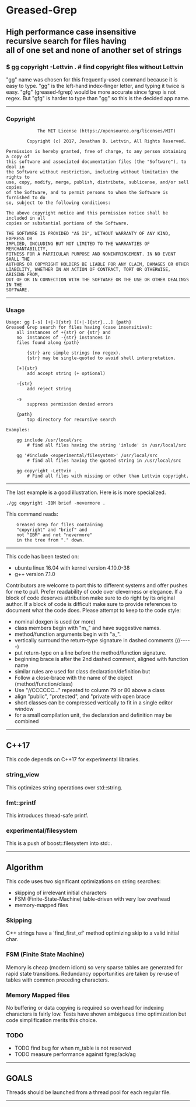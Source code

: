 # Greased-Grep
## High performance case insensitive<br />recursive search for files having<br />all of one set and none of another set of strings
### $ gg copyright -Lettvin .  # find copyright files without Lettvin

"gg" name was chosen for this frequently-used command because it is easy to type.
"gg" is the left-hand index-finger letter, and typing it twice is easy.
"gfg" (greased-fgrep) would be more accurate since fgrep is not regex.
But "gfg" is harder to type than "gg" so this is the decided app name.

<hr />

### Copyright

```
            The MIT License (https://opensource.org/licenses/MIT)

        Copyright (c) 2017, Jonathan D. Lettvin, All Rights Reserved.

Permission is hereby granted, free of charge, to any person obtaining a copy of
this software and associated documentation files (the "Software"), to deal in
the Software without restriction, including without limitation the rights to
use, copy, modify, merge, publish, distribute, sublicense, and/or sell copies
of the Software, and to permit persons to whom the Software is furnished to do
so, subject to the following conditions:

The above copyright notice and this permission notice shall be included in all
copies or substantial portions of the Software.

THE SOFTWARE IS PROVIDED "AS IS", WITHOUT WARRANTY OF ANY KIND, EXPRESS OR
IMPLIED, INCLUDING BUT NOT LIMITED TO THE WARRANTIES OF MERCHANTABILITY,
FITNESS FOR A PARTICULAR PURPOSE AND NONINFRINGEMENT. IN NO EVENT SHALL THE
AUTHORS OR COPYRIGHT HOLDERS BE LIABLE FOR ANY CLAIM, DAMAGES OR OTHER
LIABILITY, WHETHER IN AN ACTION OF CONTRACT, TORT OR OTHERWISE, ARISING FROM,
OUT OF OR IN CONNECTION WITH THE SOFTWARE OR THE USE OR OTHER DEALINGS IN THE
SOFTWARE.
```

<hr />

### Usage

```
Usage: gg [-s] [+|-]{str} [[+|-]{str}...] {path} 
Greased Grep search for files having (case insensitive):
    all instances of +{str} or {str} and
	no  instances of -{str} instances in
	files found along {path}

        {str} are simple strings (no regex).
        {str} may be single-quoted to avoid shell interpretation.

    [+]{str}
        add accept string (+ optional)

    -{str}
        add reject string

    -s
        suppress permission denied errors

    {path}
        top directory for recursive search

Examples:

    gg include /usr/local/src
        # find all files having the string 'inlude' in /usr/local/src

    gg '#include <experimental/filesystem>' /usr/local/src
        # find all files having the quoted string in /usr/local/src

    gg copyright -Lettvin .
        # Find all files with missing or other than Lettvin copyright.
```

<hr />

The last example is a good illustration.
Here is is more specialized.


```
./gg copyright -IBM brief -nevermore .
```

This command reads:


```
    Greased Grep for files containing
    "copyright" and "brief" and
    not "IBM" and not "nevermore"
	in the tree from "." down.
```

<hr />
This code has been tested on:

* ubuntu linux 16.04 with kernel version 4.10.0-38
* g++ version 7.1.0

Contributors are welcome to port this to different systems
and offer pushes for me to pull.
Prefer readability of code over cleverness or elegance.
If a block of code deserves attribution
make sure to do right by its original author.
If a block of code is difficult
make sure to provide references to document what the code does.
Please attempt to keep to the code style:

* nominal doxgen is used (or more)
* class members begin with "m_" and have suggestive names.
* method/function arguments begin with "a_".
* vertically surround the return-type signature in dashed comments (//-----)
* put return-type on a line before the method/function signature.
* beginning brace is after the 2nd dashed comment, aligned with function name
* similar rules are used for class declaration/definition but
* Follow a close-brace with the name of the object (method/function/class)
* Use "//CCCCCC..." repeated to column 79 or 80 above a class
* align "public", "protected", and "private with open brace
* short classes can be compressed vertically to fit in a single editor window
* for a small compilation unit, the declaration and definition may be combined
<hr />

## C++17
This code depends on C++17 for experimental libraries.

### string_view
This optimizes string operations over std::string.

### fmt::printf
This introduces thread-safe printf.

### experimental/filesystem
This is a push of boost::filesystem into std::.

<hr />

## Algorithm
This code uses two significant optimizations on string searches:
* skipping of irrelevant initial characters
* FSM (Finite-State-Machine) table-driven with very low overhead
* memory-mapped files

### Skipping
C++ strings have a 'find_first_of' method optimizing skip to a valid initial char.

### FSM (Finite State Machine)
Memory is cheap (modern idiom) so
very sparse tables are generated for
rapid state transitions.
Redundancy opportunities are taken by
re-use of tables with common preceding characters.

### Memory Mapped files
No buffering or data copying is required so
overhead for indexing characters is fairly low.
Tests have shown ambiguous time optimization
but code simplification merits this choice.

### TODO
* TODO find bug for when m_table is not reserved
* TODO measure performance against fgrep/ack/ag

<hr />

## GOALS
Threads should be launched from a thread pool for each regular file.

<hr />
